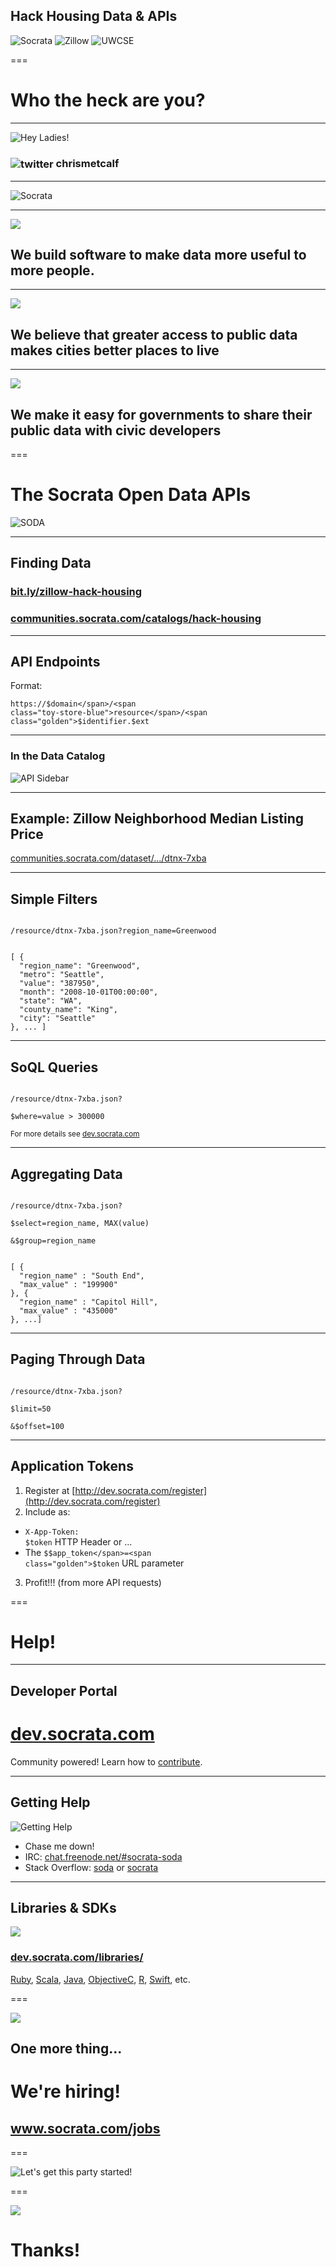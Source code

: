 ## Hack Housing Data & APIs

![Socrata](/presentations/img/socrata-white-target-watermark.png) ![Zillow](/presentations/img/zillow.png) ![UWCSE](/presentations/img/uwcse.png)

===

# Who the heck are you?

---

![Hey Ladies!](/presentations/img/metcalf.jpg)

<h3><img src="/presentations/img/twitter.png" alt="twitter" style="vertical-align: middle" /> chrismetcalf</h3>

---

![Socrata](/presentations/img/socrata-white-large.png)

---

<img class="fullscreen-img" src="/presentations/img/at_table.jpg" />

<h2>We build <span class="toy-store-blue">software</span> to make data <span class="blushing-salmon">more useful</span> to <span class="golden">more people</span>.</h2>

<!-- https://www.flickr.com/photos/hyku/2497370097 -->
--- 

<img class="fullscreen-img" src="/presentations/img/city.jpg" />

<h2>We believe that <span class="toy-store-blue">greater access</span> to <span class="blushing-salmon">public data</span> makes cities <span class="golden">better places to live</span></h2>

---

<img class="fullscreen-img" src="/presentations/img/city_hall.jpg" />

<h2>We make it <span class="toy-store-blue">easy</span> for <span class="blushing-salmon">governments</span> to share their public data with <span class="golden">civic developers</span></h2>

===

# The Socrata Open Data APIs

![SODA](../../img/can.png)

---

## Finding Data

### [bit.ly/zillow-hack-housing](https://bit.ly/zillow-hack-housing)
### [communities.socrata.com/catalogs/hack-housing](https://communities.socrata.com/catalogs/hack-housing/)

---

## API Endpoints

Format:

<code>https://<span class="greenery">$domain</span>/<span class="toy-store-blue">resource</span>/<span class="golden">$identifier</span>.<span class="blushing-salmon">$ext</span></code>

---

### In the Data Catalog

![API Sidebar](http://dev.socrata.com/img/sidebar.gif)

---

## Example: Zillow Neighborhood Median Listing Price

[communities.socrata.com/dataset/.../dtnx-7xba](https://communities.socrata.com/dataset/Seattle-Neighborhood-Median-Listing-Price-All-Home/dtnx-7xba)

---

## Simple Filters

<code>
/resource/dtnx-7xba.json?<span class="toy-store-blue">region_name</span>=<span class="golden">Greenwood</span>
</code>

<pre><code data-trim contenteditable class="javascript">
[ {
  "region_name": "Greenwood",
  "metro": "Seattle",
  "value": "387950",
  "month": "2008-10-01T00:00:00",
  "state": "WA",
  "county_name": "King",
  "city": "Seattle"
}, ... ]
</code></pre>

---

## SoQL Queries

<code>
/resource/dtnx-7xba.json?<br/>
<span class="toy-store-blue">$where</span>=<span class="golden">value &gt; 300000</span>
</code>

<small style="padding-top: 5em">For more details see <a href="http://dev.socrata.com">dev.socrata.com</a></small>

---

## Aggregating Data

<code>
/resource/dtnx-7xba.json?<br/>
<span class="toy-store-blue">$select</span>=<span class="golden">region_name, MAX(value)</span><br>
&amp;<span class="toy-store-blue">$group</span>=<span class="golden">region_name</span>
</code>

<pre><code data-trim contenteditable class="javascript">
[ {
  "region_name" : "South End",
  "max_value" : "199900"
}, {
  "region_name" : "Capitol Hill",
  "max_value" : "435000"
}, ...]
</code></pre>

---

## Paging Through Data

<code contenteditable>
/resource/dtnx-7xba.json?<br/>
<span class="toy-store-blue">$limit</span>=<span class="golden">50</span><br/>
&amp;<span class="toy-store-blue">$offset</span>=<span class="golden">100</span>
</code>

---

## Application Tokens

1. Register at [http://dev.socrata.com/register](http://dev.socrata.com/register)
2. Include as:
  - <code><span class="toy-store-blue">X-App-Token</span>: <span class="golden">$token</span></code> HTTP Header or ... 
  - The <code><span class="toy-store-blue">$$app_token</span>=<span class="golden">$token</span></code> URL parameter
3. Profit!!! (from more API requests)

===

# Help!

---

## Developer Portal

# [dev.socrata.com](http://dev.socrata.com)

<div class="footnote">Community powered! Learn how to <a href="http://dev.socrata.com/contributing.html">contribute</a>.</div>

--- 

## Getting Help

![Getting Help](/presentations/img/live-support.gif)

- Chase me down!
- IRC: [chat.freenode.net/#socrata-soda](irc://chat.freenode.net/#socrata-soda)
- Stack Overflow: [soda](http://stackoverflow.com/questions/tagged/soda) or [socrata](http://stackoverflow.com/questions/tagged/socrata)

---

## Libraries &amp; SDKs

<img src="../../img/socrata-heart-opensource.png"/>

### [dev.socrata.com/libraries/](http://dev.socrata.com/libraries/)

<div class="footnote"><a href="http://socrata.github.io/soda-ruby/">Ruby</a>, <a href="https://github.com/socrata/soda-scala">Scala</a>, <a href="http://socrata.github.io/soda-java/">Java</a>, <a href="https://github.com/socrata/soda-ios-sdk">ObjectiveC</a>, <a href="https://github.com/Chicago/RSocrata">R</a>, <a href="https://github.com/socrata/soda-swift">Swift</a>, etc.</div>

===

<img class="fullscreen-img" src="/presentations/img/work_tounge.gif" />

## One more thing...

<h1 class="fragment" data-fragment-index="0">We're hiring!</h1>

<h2 class="fragment" data-fragment-index="1"><a href="http://www.socrata.com/jobs">www.socrata.com/jobs</a></h2>

===

![Let's get this party started!](/presentations/img/lets_get_this_party_started.gif)

===

<img class="fullscreen-img" src="/presentations/img/team.jpg"/>

# Thanks!

